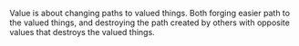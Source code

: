 Value is about changing paths to valued things. Both forging easier path to the valued things, and destroying the path created by others with opposite values that destroys the valued things.